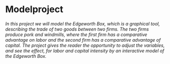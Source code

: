 # Modelproject
###### In this project we will model the Edgeworth Box, which is a graphical tool, describing the trade of two goods between two firms. The two firms produce pork and windmills, where the first firm has a comparative advantage on labor and the second firm has a comparative advantage of capital. The project gives the reader the opportunity to adjust the variables, and see the effect, for labor and capital intensity by an interactive model of the Edgeworth Box.